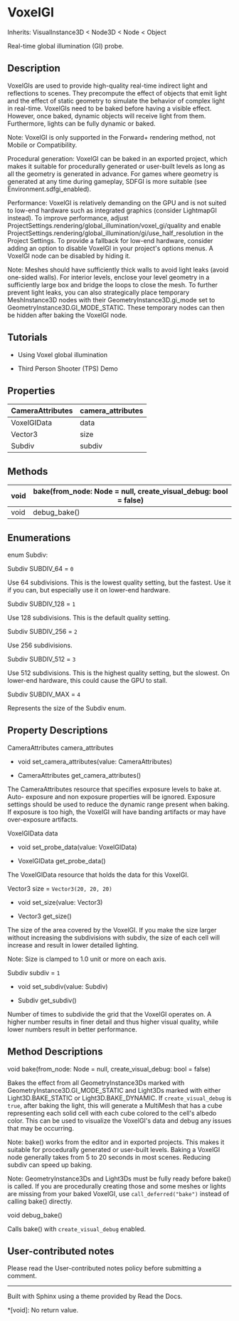 # VoxelGI

Inherits: VisualInstance3D < Node3D < Node < Object

Real-time global illumination (GI) probe.

## Description

VoxelGIs are used to provide high-quality real-time indirect light and
reflections to scenes. They precompute the effect of objects that emit light
and the effect of static geometry to simulate the behavior of complex light in
real-time. VoxelGIs need to be baked before having a visible effect. However,
once baked, dynamic objects will receive light from them. Furthermore, lights
can be fully dynamic or baked.

Note: VoxelGI is only supported in the Forward+ rendering method, not Mobile
or Compatibility.

Procedural generation: VoxelGI can be baked in an exported project, which
makes it suitable for procedurally generated or user-built levels as long as
all the geometry is generated in advance. For games where geometry is
generated at any time during gameplay, SDFGI is more suitable (see
Environment.sdfgi_enabled).

Performance: VoxelGI is relatively demanding on the GPU and is not suited to
low-end hardware such as integrated graphics (consider LightmapGI instead). To
improve performance, adjust
ProjectSettings.rendering/global_illumination/voxel_gi/quality and enable
ProjectSettings.rendering/global_illumination/gi/use_half_resolution in the
Project Settings. To provide a fallback for low-end hardware, consider adding
an option to disable VoxelGI in your project's options menus. A VoxelGI node
can be disabled by hiding it.

Note: Meshes should have sufficiently thick walls to avoid light leaks (avoid
one-sided walls). For interior levels, enclose your level geometry in a
sufficiently large box and bridge the loops to close the mesh. To further
prevent light leaks, you can also strategically place temporary MeshInstance3D
nodes with their GeometryInstance3D.gi_mode set to
GeometryInstance3D.GI_MODE_STATIC. These temporary nodes can then be hidden
after baking the VoxelGI node.

## Tutorials

  * Using Voxel global illumination

  * Third Person Shooter (TPS) Demo

## Properties

CameraAttributes | camera_attributes  
---|---  
VoxelGIData | data  
Vector3 | size | `Vector3(20, 20, 20)`  
Subdiv | subdiv | `1`  
  
## Methods

void | bake(from_node: Node = null, create_visual_debug: bool = false)  
---|---  
void | debug_bake()  
  
## Enumerations

enum Subdiv:

Subdiv SUBDIV_64 = `0`

Use 64 subdivisions. This is the lowest quality setting, but the fastest. Use
it if you can, but especially use it on lower-end hardware.

Subdiv SUBDIV_128 = `1`

Use 128 subdivisions. This is the default quality setting.

Subdiv SUBDIV_256 = `2`

Use 256 subdivisions.

Subdiv SUBDIV_512 = `3`

Use 512 subdivisions. This is the highest quality setting, but the slowest. On
lower-end hardware, this could cause the GPU to stall.

Subdiv SUBDIV_MAX = `4`

Represents the size of the Subdiv enum.

## Property Descriptions

CameraAttributes camera_attributes

  * void set_camera_attributes(value: CameraAttributes)

  * CameraAttributes get_camera_attributes()

The CameraAttributes resource that specifies exposure levels to bake at. Auto-
exposure and non exposure properties will be ignored. Exposure settings should
be used to reduce the dynamic range present when baking. If exposure is too
high, the VoxelGI will have banding artifacts or may have over-exposure
artifacts.

VoxelGIData data

  * void set_probe_data(value: VoxelGIData)

  * VoxelGIData get_probe_data()

The VoxelGIData resource that holds the data for this VoxelGI.

Vector3 size = `Vector3(20, 20, 20)`

  * void set_size(value: Vector3)

  * Vector3 get_size()

The size of the area covered by the VoxelGI. If you make the size larger
without increasing the subdivisions with subdiv, the size of each cell will
increase and result in lower detailed lighting.

Note: Size is clamped to 1.0 unit or more on each axis.

Subdiv subdiv = `1`

  * void set_subdiv(value: Subdiv)

  * Subdiv get_subdiv()

Number of times to subdivide the grid that the VoxelGI operates on. A higher
number results in finer detail and thus higher visual quality, while lower
numbers result in better performance.

## Method Descriptions

void bake(from_node: Node = null, create_visual_debug: bool = false)

Bakes the effect from all GeometryInstance3Ds marked with
GeometryInstance3D.GI_MODE_STATIC and Light3Ds marked with either
Light3D.BAKE_STATIC or Light3D.BAKE_DYNAMIC. If `create_visual_debug` is
`true`, after baking the light, this will generate a MultiMesh that has a cube
representing each solid cell with each cube colored to the cell's albedo
color. This can be used to visualize the VoxelGI's data and debug any issues
that may be occurring.

Note: bake() works from the editor and in exported projects. This makes it
suitable for procedurally generated or user-built levels. Baking a VoxelGI
node generally takes from 5 to 20 seconds in most scenes. Reducing subdiv can
speed up baking.

Note: GeometryInstance3Ds and Light3Ds must be fully ready before bake() is
called. If you are procedurally creating those and some meshes or lights are
missing from your baked VoxelGI, use `call_deferred("bake")` instead of
calling bake() directly.

void debug_bake()

Calls bake() with `create_visual_debug` enabled.

## User-contributed notes

Please read the User-contributed notes policy before submitting a comment.

* * *

Built with Sphinx using a theme provided by Read the Docs.

  *[void]: No return value.

